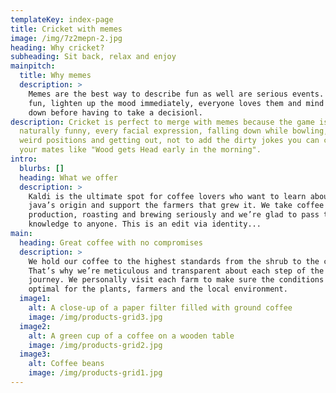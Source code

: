 ```yaml
---
templateKey: index-page
title: Cricket with memes
image: /img/7z2mepn-2.jpg
heading: Why cricket?
subheading: Sit back, relax and enjoy
mainpitch:
  title: Why memes
  description: >
    Memes are the best way to describe fun as well are serious events. They are
    fun, lighten up the mood immediately, everyone loves them and mind cools
    down before having to take a decisionl.
description: Cricket is perfect to merge with memes because the game is
  naturally funny, every facial expression, falling down while bowling, going to
  weird positions and getting out, not to add the dirty jokes you can crack with
  your mates like "Wood gets Head early in the morning".
intro:
  blurbs: []
  heading: What we offer
  description: >
    Kaldi is the ultimate spot for coffee lovers who want to learn about their
    java’s origin and support the farmers that grew it. We take coffee
    production, roasting and brewing seriously and we’re glad to pass that
    knowledge to anyone. This is an edit via identity...
main:
  heading: Great coffee with no compromises
  description: >
    We hold our coffee to the highest standards from the shrub to the cup.
    That’s why we’re meticulous and transparent about each step of the coffee’s
    journey. We personally visit each farm to make sure the conditions are
    optimal for the plants, farmers and the local environment.
  image1:
    alt: A close-up of a paper filter filled with ground coffee
    image: /img/products-grid3.jpg
  image2:
    alt: A green cup of a coffee on a wooden table
    image: /img/products-grid2.jpg
  image3:
    alt: Coffee beans
    image: /img/products-grid1.jpg
---
```

